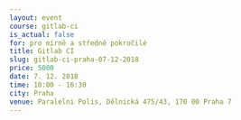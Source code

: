 ```yaml
---
layout: event
course: gitlab-ci
is_actual: false
for: pro mírně a středně pokročilé
title: Gitlab CI
slug: gitlab-ci-praha-07-12-2018
price: 5000
date: 7. 12. 2018
time: 10:00 - 16:30
city: Praha
venue: Paralelni Polis, Dělnická 475/43, 170 00 Praha 7
---
```


